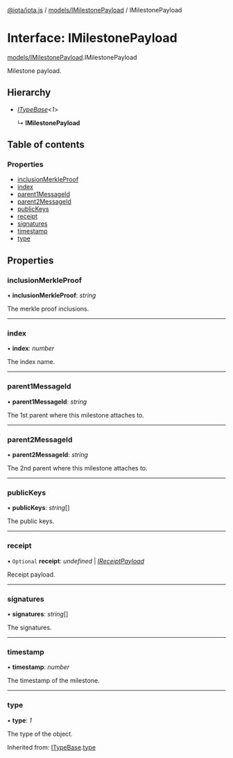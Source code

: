 [@iota/iota.js](../../README.md) / [models/IMilestonePayload](../../modules/models_imilestonepayload.md) / IMilestonePayload

# Interface: IMilestonePayload

[models/IMilestonePayload](../../modules/models_imilestonepayload.md).IMilestonePayload

Milestone payload.

## Hierarchy

* [*ITypeBase*](itypebase.itypebase.md)<*1*\>

  ↳ **IMilestonePayload**

## Table of contents

### Properties

- [inclusionMerkleProof](imilestonepayload.imilestonepayload.md#inclusionmerkleproof)
- [index](imilestonepayload.imilestonepayload.md#index)
- [parent1MessageId](imilestonepayload.imilestonepayload.md#parent1messageid)
- [parent2MessageId](imilestonepayload.imilestonepayload.md#parent2messageid)
- [publicKeys](imilestonepayload.imilestonepayload.md#publickeys)
- [receipt](imilestonepayload.imilestonepayload.md#receipt)
- [signatures](imilestonepayload.imilestonepayload.md#signatures)
- [timestamp](imilestonepayload.imilestonepayload.md#timestamp)
- [type](imilestonepayload.imilestonepayload.md#type)

## Properties

### inclusionMerkleProof

• **inclusionMerkleProof**: *string*

The merkle proof inclusions.

___

### index

• **index**: *number*

The index name.

___

### parent1MessageId

• **parent1MessageId**: *string*

The 1st parent where this milestone attaches to.

___

### parent2MessageId

• **parent2MessageId**: *string*

The 2nd parent where this milestone attaches to.

___

### publicKeys

• **publicKeys**: *string*[]

The public keys.

___

### receipt

• `Optional` **receipt**: *undefined* \| [*IReceiptPayload*](ireceiptpayload.ireceiptpayload.md)

Receipt payload.

___

### signatures

• **signatures**: *string*[]

The signatures.

___

### timestamp

• **timestamp**: *number*

The timestamp of the milestone.

___

### type

• **type**: *1*

The type of the object.

Inherited from: [ITypeBase](itypebase.itypebase.md).[type](itypebase.itypebase.md#type)

